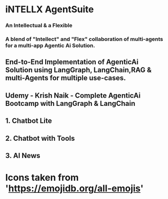 # iNTELLX AgentSuite 
### An Intellectual & a Flexible ###
### A blend of "Intellect" and "Flex" collaboration of multi-agents for a multi-app Agentic Ai Solution. ###

## End-to-End Implementation of AgenticAi Solution using LangGraph, LangChain,RAG & multi-Agents for multiple use-cases.
## Udemy - Krish Naik - Complete AgenticAi Bootcamp with LangGraph & LangChain

## 1. Chatbot Lite
## 2. Chatbot with Tools
## 3. AI News

# Icons taken from 'https://emojidb.org/all-emojis'


